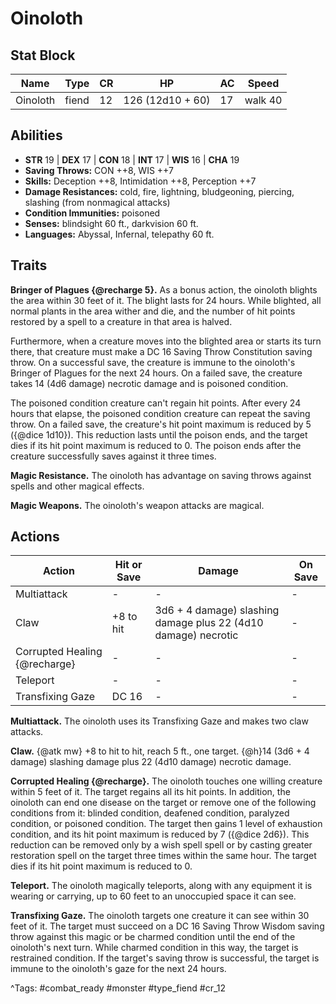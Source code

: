 # Oinoloth

## Stat Block

| Name | Type | CR | HP | AC | Speed |
|------|------|----|----|----|-------|
| Oinoloth | fiend | 12 | 126 (12d10 + 60) | 17 | walk 40 |

## Abilities

- **STR** 19 | **DEX** 17 | **CON** 18 | **INT** 17 | **WIS** 16 | **CHA** 19
- **Saving Throws:** CON ++8, WIS ++7  
- **Skills:** Deception ++8, Intimidation ++8, Perception ++7  
- **Damage Resistances:** cold, fire, lightning, bludgeoning, piercing, slashing (from nonmagical attacks)  
- **Condition Immunities:** poisoned  
- **Senses:** blindsight 60 ft., darkvision 60 ft.  
- **Languages:** Abyssal, Infernal, telepathy 60 ft.

## Traits

**Bringer of Plagues {@recharge 5}.** As a bonus action, the oinoloth blights the area within 30 feet of it. The blight lasts for 24 hours. While blighted, all normal plants in the area wither and die, and the number of hit points restored by a spell to a creature in that area is halved.

Furthermore, when a creature moves into the blighted area or starts its turn there, that creature must make a DC 16 Saving Throw Constitution saving throw. On a successful save, the creature is immune to the oinoloth's Bringer of Plagues for the next 24 hours. On a failed save, the creature takes 14 (4d6 damage) necrotic damage and is poisoned condition.

The poisoned condition creature can't regain hit points. After every 24 hours that elapse, the poisoned condition creature can repeat the saving throw. On a failed save, the creature's hit point maximum is reduced by 5 ({@dice 1d10}). This reduction lasts until the poison ends, and the target dies if its hit point maximum is reduced to 0. The poison ends after the creature successfully saves against it three times.

**Magic Resistance.** The oinoloth has advantage on saving throws against spells and other magical effects.

**Magic Weapons.** The oinoloth's weapon attacks are magical.


## Actions

| Action | Hit or Save | Damage | On Save |
|--------|--------------|--------|----------|
| Multiattack | - | - | - |
| Claw | +8 to hit | 3d6 + 4 damage) slashing damage plus 22 (4d10 damage) necrotic | - |
| Corrupted Healing {@recharge} | - | - | - |
| Teleport | - | - | - |
| Transfixing Gaze | DC 16 | - | - |

**Multiattack.** The oinoloth uses its Transfixing Gaze and makes two claw attacks.

**Claw.** {@atk mw} +8 to hit to hit, reach 5 ft., one target. {@h}14 (3d6 + 4 damage) slashing damage plus 22 (4d10 damage) necrotic damage.

**Corrupted Healing {@recharge}.** The oinoloth touches one willing creature within 5 feet of it. The target regains all its hit points. In addition, the oinoloth can end one disease on the target or remove one of the following conditions from it: blinded condition, deafened condition, paralyzed condition, or poisoned condition. The target then gains 1 level of exhaustion condition, and its hit point maximum is reduced by 7 ({@dice 2d6}). This reduction can be removed only by a wish spell spell or by casting greater restoration spell on the target three times within the same hour. The target dies if its hit point maximum is reduced to 0.

**Teleport.** The oinoloth magically teleports, along with any equipment it is wearing or carrying, up to 60 feet to an unoccupied space it can see.

**Transfixing Gaze.** The oinoloth targets one creature it can see within 30 feet of it. The target must succeed on a DC 16 Saving Throw Wisdom saving throw against this magic or be charmed condition until the end of the oinoloth's next turn. While charmed condition in this way, the target is restrained condition. If the target's saving throw is successful, the target is immune to the oinoloth's gaze for the next 24 hours.


^Tags: #combat_ready #monster #type_fiend #cr_12
